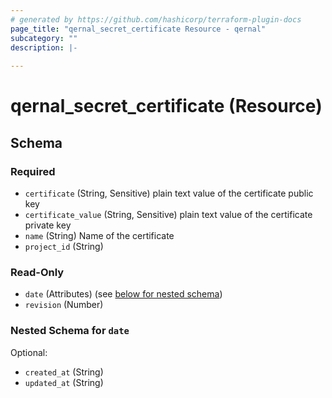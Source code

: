 ```yaml
---
# generated by https://github.com/hashicorp/terraform-plugin-docs
page_title: "qernal_secret_certificate Resource - qernal"
subcategory: ""
description: |-
  
---
```


# qernal_secret_certificate (Resource)





<!-- schema generated by tfplugindocs -->
## Schema

### Required

- `certificate` (String, Sensitive) plain text value of the certificate public key
- `certificate_value` (String, Sensitive) plain text value of the certificate private key
- `name` (String) Name of the certificate
- `project_id` (String)

### Read-Only

- `date` (Attributes) (see [below for nested schema](#nestedatt--date))
- `revision` (Number)

<a id="nestedatt--date"></a>
### Nested Schema for `date`

Optional:

- `created_at` (String)
- `updated_at` (String)
